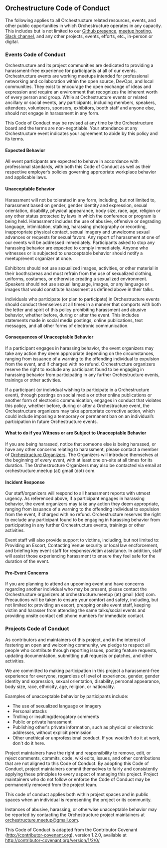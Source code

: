 ## Orchestructure Code of Conduct

The following applies to all Orchestructure related resources, events, and other public opportunities in which Orchestructure operates in any capacity. This includes but is not limited to our [Github presence](https://github.com/orchestructure), [meetup hosting](https://www.meetup.com/orchestructure/), [Slack channel](https://madeina2.slack.com/messages/C45JHC0A0/), and any other projects, events, efforts, etc., in-person or digital.

### Events Code of Conduct

Orchestructure and its project communities are dedicated to providing a harassment-free experience for participants at all of our events. Orchestructure events are working meetups intended for professional networking and collaboration within the open source, DevOps, and local communities. They exist to encourage the open exchange of ideas and expression and require an environment that recognizes the inherent worth of every person and group. While at Orchestructure events or related ancillary or social events, any participants, including members, speakers, attendees, volunteers, sponsors, exhibitors, booth staff and anyone else, should not engage in harassment in any form.

This Code of Conduct may be revised at any time by the Orchestructure board and the terms are non-negotiable. Your attendance at any Orchestructure event indicates your agreement to abide by this policy and its terms.

#### Expected Behavior

All event participants are expected to behave in accordance with professional standards, with both this Code of Conduct as well as their respective employer’s policies governing appropriate workplace behavior and applicable laws.

#### Unacceptable Behavior

Harassment will not be tolerated in any form, including, but not limited to, harassment based on gender, gender identity and expression, sexual orientation, disability, physical appearance, body size, race, age, religion or any other status protected by laws in which the conference or program is being held. Harassment includes the use of abusive, offensive or degrading language, intimidation, stalking, harassing photography or recording, inappropriate physical contact, sexual imagery and unwelcome sexual advances or requests for sexual favors. Any report of harassment at one of our events will be addressed immediately. Participants asked to stop any harassing behavior are expected to comply immediately. Anyone who witnesses or is subjected to unacceptable behavior should notify a meetup/event organizer at once.

Exhibitors should not use sexualized images, activities, or other material in their booths/areas and must refrain from the use of sexualized clothing, uniforms, costumes, or otherwise creating a sexualized environment. Speakers should not use sexual language, images, or any language or images that would constitute harassment as defined above in their talks.

Individuals who participate (or plan to participate) in Orchestructure events should conduct themselves at all times in a manner that comports with both the letter and spirit of this policy prohibiting harassment and abusive behavior, whether before, during or after the event. This includes statements made in social media postings, online publications, text messages, and all other forms of electronic communication.

#### Consequences of Unacceptable Behavior

If a participant engages in harassing behavior, the event organizers may take any action they deem appropriate depending on the circumstances, ranging from issuance of a warning to the offending individual to expulsion from the event, and if charged with no refund. Orchestructure organizers reserve the right to exclude any participant found to be engaging in harassing behavior from participating in any further Orchestructure events, trainings or other activities.

If a participant (or individual wishing to participate in a Orchestructure event), through postings on social media or other online publications or another form of electronic communication, engages in conduct that violates this policy, whether before, during or after a Orchestructure event, the Orchestructure organizers may take appropriate corrective action, which could include imposing a temporary or permanent ban on an individual’s participation in future Orchestructure events.

#### What to do if you Witness or are Subject to Unacceptable Behavior

If you are being harassed, notice that someone else is being harassed, or have any other concerns relating to harassment, please contact a member of [Orchestructure Organizers](https://www.meetup.com/orchestructure/members/?op=leaders). The Organizers will introduce themselves at the beginning of every event, with at least one on-site at all times for its duration. The Orchestructure Organizers may also be contacted via email at orchestructure.meetup (at) gmail (dot) com.

#### Incident Response

Our staff/organizers will respond to all harassment reports with utmost urgency. As referenced above, if a participant engages in harassing behavior, the event organizers may take any action they deem appropriate, ranging from issuance of a warning to the offending individual to expulsion from the event, if charged with no refund. Orchestructure reserves the right to exclude any participant found to be engaging in harassing behavior from participating in any further Orchestructure events, trainings or other activities.

Event staff will also provide support to victims, including, but not limited to: Providing an Escort, Contacting Venue security or local law encforcement, and briefing key event staff for response/victim assistance. In addition, staff will assist those experiencing harassment to ensure they feel safe for the duration of the event.

#### Pre-Event Concerns

If you are planning to attend an upcoming event and have concerns regarding another individual who may be present, please contact the Orchestructure organizers at orchestructure.meetup (at) gmail (dot) com. Precautions will be taken to ensure your comfort and safety, including, but not limited to: providing an escort, prepping onsite event staff, keeping victim and harasser from attending the same talks/social events and providing onsite contact cell phone numbers for immediate contact.

### Projects Code of Conduct

As contributors and maintainers of this project, and in the interest of fostering
an open and welcoming community, we pledge to respect all people who contribute
through reporting issues, posting feature requests, updating documentation,
submitting pull requests or patches, and other activities.

We are committed to making participation in this project a harassment-free experience for
everyone, regardless of level of experience, gender, gender identity and expression,
sexual orientation, disability, personal appearance, body size, race, ethnicity, age,
religion, or nationality.

Examples of unacceptable behavior by participants include:

* The use of sexualized language or imagery
* Personal attacks
* Trolling or insulting/derogatory comments
* Public or private harassment
* Publishing other's private information, such as physical or electronic addresses,
 without explicit permission
* Other unethical or unprofessional conduct. If you wouldn't do it at work, don't do it here.

Project maintainers have the right and responsibility to remove, edit, or reject
comments, commits, code, wiki edits, issues, and other contributions that are not
aligned to this Code of Conduct. By adopting this Code of Conduct, project maintainers
commit themselves to fairly and consistently applying these principles to every aspect
of managing this project. Project maintainers who do not follow or enforce the Code of
Conduct may be permanently removed from the project team.

This code of conduct applies both within project spaces and in public spaces
when an individual is representing the project or its community.

Instances of abusive, harassing, or otherwise unacceptable behavior may be reported by contacting the Orchestructure project maintainers at <orchestructure.meetup@gmail.com>.

This Code of Conduct is adapted from the Contributor Covenant
(http://contributor-covenant.org), version 1.2.0, available at
http://contributor-covenant.org/version/1/2/0/
